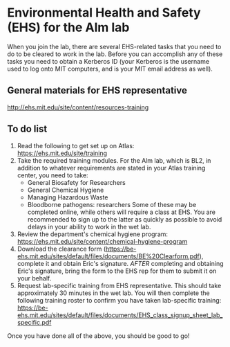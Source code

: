 # Environmental Health and Safety (EHS) for the Alm lab
When you join the lab, there are several EHS-related tasks that you need to do to be cleared to work in the lab.  Before you can accomplish any of these tasks you need to obtain a Kerberos ID (your Kerberos is the username used to log onto MIT computers, and is your MIT email address as well).

## General materials for EHS representative
http://ehs.mit.edu/site/content/resources-training

## To do list
1.  Read the following to get set up on Atlas: https://ehs.mit.edu/site/training
2.  Take the required training modules.  For the Alm lab, which is BL2, in addition to whatever requirements are stated in your Atlas training center, you need to take:
    * General Biosafety for Researchers
    * General Chemical Hygiene
    * Managing Hazardous Waste
    * Bloodborne pathogens: researchers
Some of these may be completed online, while others will require a class at EHS.  You are recommended to sign up to the latter as quickly as possible to avoid delays in your ability to work in the wet lab.
3.  Review the department's chemical hygiene program: https://ehs.mit.edu/site/content/chemical-hygiene-program
4.  Download the clearance form (https://be-ehs.mit.edu/sites/default/files/documents/BE%20Clearform.pdf), complete it and obtain Eric's signature.  _AFTER_ completing and obtaining Eric's signature, bring the form to the EHS rep for them to submit it on your behalf.
5.  Request lab-specific training from EHS representative.  This should take approximately 30 minutes in the wet lab.  You will then complete the following training roster to confirm you have taken lab-specific training: https://be-ehs.mit.edu/sites/default/files/documents/EHS_class_signup_sheet_lab_specific.pdf

Once you have done all of the above, you should be good to go!

